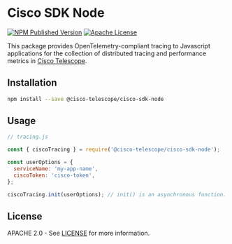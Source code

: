 # Cisco SDK Node

[![NPM Published Version][npm-image]][npm-url]
[![Apache License][license-image]][license-image]

This package provides OpenTelemetry-compliant tracing to Javascript applications for the collection of distributed tracing and performance metrics in [Cisco Telescope](https://console.telescope.app/?utm_source=github).

## Installation

```bash
npm install --save @cisco-telescope/cisco-sdk-node
```

## Usage

```javascript
// tracing.js

const { ciscoTracing } = require('@cisco-telescope/cisco-sdk-node');

const userOptions = {
  serviceName: 'my-app-name',
  ciscoToken: 'cisco-token',
};

ciscoTracing.init(userOptions); // init() is an asynchronous function. Consider calling it in 'async-await' format
```

## License

APACHE 2.0 - See [LICENSE][license-url] for more information.

[npm-url]: https://www.npmjs.com/package/@cisco-telescope/cisco-sdk-node
[npm-image]: https://img.shields.io/npm/v/@cisco-telescope/cisco-sdk-node/latest?label=%40cisco-telescope%2Fcisco-sdk-node&style=for-the-badge
[license-url]: https://github.com/https://github.com/cisco-open/otel-js/blob/main/LICENSE
[license-image]: https://img.shields.io/badge/license-Apache_2.0-green.svg?style=for-the-badge
